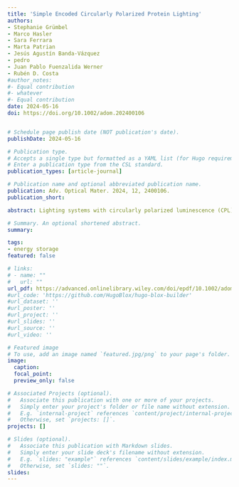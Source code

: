 ```yaml
---
title: 'Simple Encoded Circularly Polarized Protein Lighting'
authors:
- Stephanie Grümbel
- Marco Hasler
- Sara Ferrara
- Marta Patrian
- Jesús Agustín Banda-Vázquez
- pedro
- Juan Pablo Fuenzalida Werner
- Rubén D. Costa
#author_notes:
#- Equal contribution
#- whatever
#- Equal contribution
date: 2024-05-16
doi: https://doi.org/10.1002/adom.202400106


# Schedule page publish date (NOT publication's date).
publishDate: 2024-05-16

# Publication type.
# Accepts a single type but formatted as a YAML list (for Hugo requirements).
# Enter a publication type from the CSL standard.
publication_types: [article-journal]

# Publication name and optional abbreviated publication name.
publication: Adv. Optical Mater. 2024, 12, 2400106.
publication_short:

abstract: Lighting systems with circularly polarized luminescence (CPL) are an emerging field with high hopes in, for example, neural cell circuits and encoding applications. The major challenges that forfeits their real-world application are i) the design of chiroptical materials (CMs) with high CPL brightness (BCPL; today's record is Eu-based compounds with average 287 M−1cm−1, while 90% of other CMs show <150 M−1cm−1 in solution) and ii) how to keep CPL response in films/coatings of technological relevance. Since natural evolution is driven by chiral selectivity at the supramolecular level, fluorescent proteins (FPs) are ideal candidates to provide large BCPL spanning visible and near-infrared regions. This hypothesis is confirmed for all the known FP classes, demonstrating high emission intensities (photoluminescence quantum yields (ϕ) up to 76%) and record average BCPL of |200| M−1cm−1 (solution). What is more, the CPL response is also kept in polymer coatings. It is rationalized that structural factors (chromophore rigidity, surrounding amino acids, supramolecular packaging, and exciton coupling) hold a significant influence, regardless of the ϕ values. Finally, proof-of-concept CPL-encoded signals in monochromatic/white hybrid light-emitting diodes with FP-polymer filters show exceptional stabilities. Overall, this work stands out FPs toward a new CM family, in general, and biogenic CPL-encoded lighting systems, in particular.

# Summary. An optional shortened abstract.
summary:

tags:
- energy storage
featured: false

# links:
# - name: ""
#   url: ""
url_pdf: https://advanced.onlinelibrary.wiley.com/doi/epdf/10.1002/adom.202400106
#url_code: 'https://github.com/HugoBlox/hugo-blox-builder'
#url_dataset: ''
#url_poster: ''
#url_project: ''
#url_slides: ''
#url_source: ''
#url_video: ''

# Featured image
# To use, add an image named `featured.jpg/png` to your page's folder. 
image:
  caption:
  focal_point:
  preview_only: false

# Associated Projects (optional).
#   Associate this publication with one or more of your projects.
#   Simply enter your project's folder or file name without extension.
#   E.g. `internal-project` references `content/project/internal-project/index.md`.
#   Otherwise, set `projects: []`.
projects: []

# Slides (optional).
#   Associate this publication with Markdown slides.
#   Simply enter your slide deck's filename without extension.
#   E.g. `slides: "example"` references `content/slides/example/index.md`.
#   Otherwise, set `slides: ""`.
slides:
---
```


<!-- Main text. Remove this comment and add your extra content here.

{{% callout note %}}
Click the *Cite* button above to demo the feature to enable visitors to import publication metadata into their reference management software.
{{% /callout %}}

{{% callout note %}}
Create your slides in Markdown - click the *Slides* button to check out the example.
{{% /callout %}}

Add the publication's **full text** or **supplementary notes** here. You can use rich formatting such as including [code, math, and images](https://docs.hugoblox.com/content/writing-markdown-latex/).

-->
